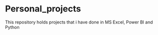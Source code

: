 # Personal_projects
This repository holds projects that i have done in MS Excel, Power BI and Python
